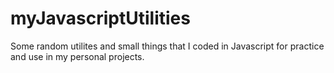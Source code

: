 # myJavascriptUtilities
Some random utilites and small things that I coded in Javascript for practice and use in my personal projects.
